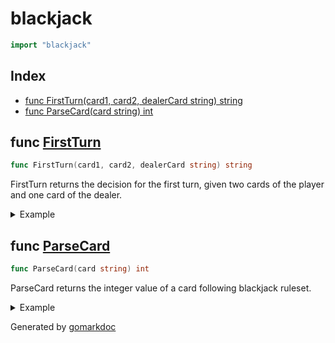 <!-- Code generated by gomarkdoc. DO NOT EDIT -->

# blackjack

```go
import "blackjack"
```

## Index

- [func FirstTurn(card1, card2, dealerCard string) string](<#func-firstturn>)
- [func ParseCard(card string) int](<#func-parsecard>)


## func [FirstTurn](<https://github.com/vpayno/exercism-workspace/blob/main/go/blackjack/blackjack.go#L37>)

```go
func FirstTurn(card1, card2, dealerCard string) string
```

FirstTurn returns the decision for the first turn\, given two cards of the player and one card of the dealer\.

<details><summary>Example</summary>
<p>

```go
{
	fmt.Println(FirstTurn("ace", "ace", "jack"))
	fmt.Println(FirstTurn("ace", "king", "ace"))
	fmt.Println(FirstTurn("five", "queen", "ace"))

}
```

#### Output

```
P
S
H
```

</p>
</details>

## func [ParseCard](<https://github.com/vpayno/exercism-workspace/blob/main/go/blackjack/blackjack.go#L4>)

```go
func ParseCard(card string) int
```

ParseCard returns the integer value of a card following blackjack ruleset\.

<details><summary>Example</summary>
<p>

```go
{
	fmt.Println(ParseCard("ace"))

}
```

#### Output

```
11
```

</p>
</details>



Generated by [gomarkdoc](<https://github.com/princjef/gomarkdoc>)
